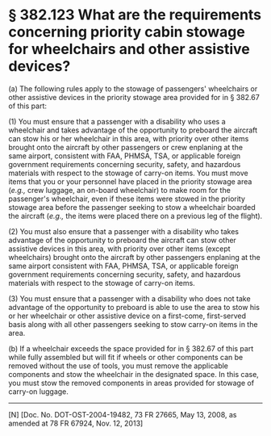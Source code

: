 # § 382.123   What are the requirements concerning priority cabin stowage for wheelchairs and other assistive devices?

(a) The following rules apply to the stowage of passengers' wheelchairs or other assistive devices in the priority stowage area provided for in § 382.67 of this part:


(1) You must ensure that a passenger with a disability who uses a wheelchair and takes advantage of the opportunity to preboard the aircraft can stow his or her wheelchair in this area, with priority over other items brought onto the aircraft by other passengers or crew enplaning at the same airport, consistent with FAA, PHMSA, TSA, or applicable foreign government requirements concerning security, safety, and hazardous materials with respect to the stowage of carry-on items. You must move items that you or your personnel have placed in the priority stowage area (*e.g.,* crew luggage, an on-board wheelchair) to make room for the passenger's wheelchair, even if these items were stowed in the priority stowage area before the passenger seeking to stow a wheelchair boarded the aircraft (*e.g.,* the items were placed there on a previous leg of the flight).


(2) You must also ensure that a passenger with a disability who takes advantage of the opportunity to preboard the aircraft can stow other assistive devices in this area, with priority over other items (except wheelchairs) brought onto the aircraft by other passengers enplaning at the same airport consistent with FAA, PHMSA, TSA, or applicable foreign government requirements concerning security, safety, and hazardous materials with respect to the stowage of carry-on items.


(3) You must ensure that a passenger with a disability who does not take advantage of the opportunity to preboard is able to use the area to stow his or her wheelchair or other assistive device on a first-come, first-served basis along with all other passengers seeking to stow carry-on items in the area.


(b) If a wheelchair exceeds the space provided for in § 382.67 of this part while fully assembled but will fit if wheels or other components can be removed without the use of tools, you must remove the applicable components and stow the wheelchair in the designated space. In this case, you must stow the removed components in areas provided for stowage of carry-on luggage.



---

[N] [Doc. No. DOT-OST-2004-19482, 73 FR 27665, May 13, 2008, as amended at 78 FR 67924, Nov. 12, 2013]




